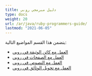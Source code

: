 ```yaml
---
title: دليل مبرمجي روبي
type: docs
weight: 20
url: /ar/java/ruby-programmers-guide/
lastmod: "2021-06-05"
---
```


يتضمن هذا القسم المواضيع التالية:

- [العمل مع كائن الوثيقة في روبي](/pdf/ar/java/working-with-document-object-in-ruby/)
- [العمل مع الصفحات في روبي](/pdf/ar/java/working-with-pages-in-ruby/)
- [العمل مع النصوص في روبي](/pdf/ar/java/working-with-text-in-ruby/)
- [العمل مع تحويل الوثائق في روبي](/pdf/ar/java/working-with-document-conversion-in-ruby/)